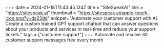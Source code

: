 +++
date = 2024-01-18T11:43:45.124Z
title = "SiteSpeakAI"
link = "https://sitespeak.ai"
thumbnail = "https://sitespeak.ai/apple-touch-icon.png?v=ds23dd"
snippet="Automate your customer support with AI. Create a custom trained GPT support chatbot that can answer questions about your products and services in real-time and reduce your support tickets."
tags = ["customer support"]
+++
Automate and resolve 30 customer support messages free every month
